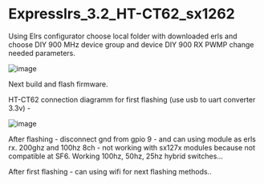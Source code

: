 # Expresslrs_3.2_HT-CT62_sx1262

Using Elrs configurator choose local folder with downloaded erls and choose DIY 900 MHz device group and device  DIY 900 RX PWMP
change needed parameters.

![image](https://github.com/Sekilsgs2/Expresslrs_3.2_HT-CT62_sx1262/assets/5908468/1479f8b6-9ce8-4ae0-a430-eb34c6f3d2af)

Next build and flash firmware.

HT-CT62 connection diagramm for first flashing (use usb to uart converter 3.3v) - 

![image](https://github.com/Sekilsgs2/Expresslrs_3.2_HT-CT62_sx1262/assets/5908468/32e7d3f5-d1f1-4a7b-8f6b-0575835a1c9f)

After flashing - disconnect gnd from gpio 9 - and can using module as erls rx. 200ghz and 100hz 8ch - not working with sx127x modules because not compatible at SF6.
Working 100hz, 50hz, 25hz hybrid switches...

After first flashing - can using wifi for next flashing methods..


